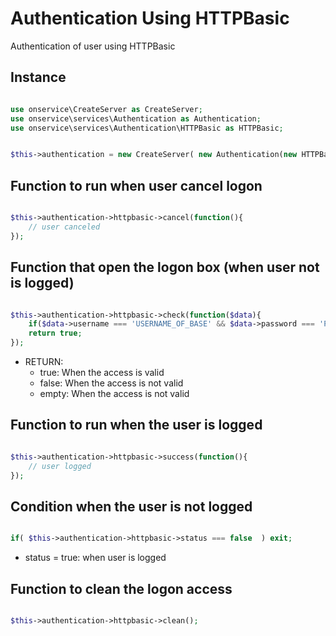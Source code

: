 
# Authentication Using HTTPBasic
Authentication of user using HTTPBasic



## Instance 


```php

use onservice\CreateServer as CreateServer;
use onservice\services\Authentication as Authentication;
use onservice\services\Authentication\HTTPBasic as HTTPBasic;


$this->authentication = new CreateServer( new Authentication(new HTTPBasic()) );
```


## Function to run when user cancel logon

```php

$this->authentication->httpbasic->cancel(function(){
	// user canceled 
});

```



## Function that open the logon box (when user not is logged)

		
```php

$this->authentication->httpbasic->check(function($data){
	if($data->username === 'USERNAME_OF_BASE' && $data->password === 'PASSWORD_OF_BASE')
	return true;
});

```

- RETURN:
	- true: When the access is valid
	- false: When the access is not valid
	- empty: When the access is not valid



## Function to run when the user is logged

```php

$this->authentication->httpbasic->success(function(){
	// user logged 
});

```

## Condition when the user is not logged

```php

if( $this->authentication->httpbasic->status === false  ) exit;

```

- status = true: when user is logged


## Function to clean the logon access

```php

$this->authentication->httpbasic->clean();

```
